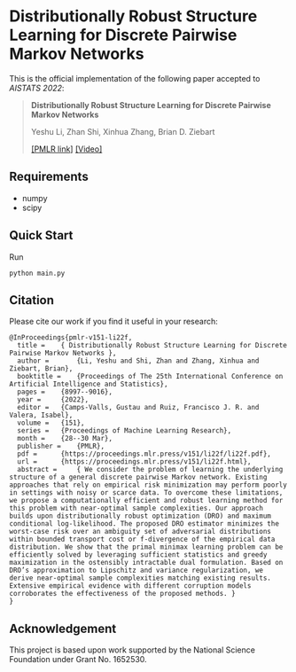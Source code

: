 # Distributionally Robust Structure Learning for Discrete Pairwise Markov Networks

This is the official implementation of the following paper accepted to *AISTATS 2022*:

> **Distributionally Robust Structure Learning for Discrete Pairwise Markov Networks**
> 
> Yeshu Li, Zhan Shi, Xinhua Zhang, Brian D. Ziebart
> 
> [[PMLR link]](https://proceedings.mlr.press/v151/li22f.html) [[Video]](https://slideslive.com/38980727/distributionally-robust-structure-learning-for-discrete-pairwise-markov-networks?ref=speaker-17891)

## Requirements

- numpy
- scipy

## Quick Start

Run

```shell
python main.py
```

## Citation

Please cite our work if you find it useful in your research:

```
@InProceedings{pmlr-v151-li22f,
  title = 	 { Distributionally Robust Structure Learning for Discrete Pairwise Markov Networks },
  author =       {Li, Yeshu and Shi, Zhan and Zhang, Xinhua and Ziebart, Brian},
  booktitle = 	 {Proceedings of The 25th International Conference on Artificial Intelligence and Statistics},
  pages = 	 {8997--9016},
  year = 	 {2022},
  editor = 	 {Camps-Valls, Gustau and Ruiz, Francisco J. R. and Valera, Isabel},
  volume = 	 {151},
  series = 	 {Proceedings of Machine Learning Research},
  month = 	 {28--30 Mar},
  publisher =    {PMLR},
  pdf = 	 {https://proceedings.mlr.press/v151/li22f/li22f.pdf},
  url = 	 {https://proceedings.mlr.press/v151/li22f.html},
  abstract = 	 { We consider the problem of learning the underlying structure of a general discrete pairwise Markov network. Existing approaches that rely on empirical risk minimization may perform poorly in settings with noisy or scarce data. To overcome these limitations, we propose a computationally efficient and robust learning method for this problem with near-optimal sample complexities. Our approach builds upon distributionally robust optimization (DRO) and maximum conditional log-likelihood. The proposed DRO estimator minimizes the worst-case risk over an ambiguity set of adversarial distributions within bounded transport cost or f-divergence of the empirical data distribution. We show that the primal minimax learning problem can be efficiently solved by leveraging sufficient statistics and greedy maximization in the ostensibly intractable dual formulation. Based on DRO’s approximation to Lipschitz and variance regularization, we derive near-optimal sample complexities matching existing results. Extensive empirical evidence with different corruption models corroborates the effectiveness of the proposed methods. }
}
```

## Acknowledgement

This project is based upon work supported by the National Science Foundation under Grant No. 1652530.
